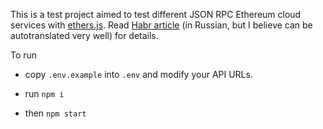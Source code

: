 This is a test project aimed to test different JSON RPC Ethereum cloud services with [ethers.js](https://github.com/ethers-io/ethers.js). Read [Habr article](https://habr.com/ru/articles/808111/) (in Russian, but I believe can be autotranslated very well) for details.

To run

- copy `.env.example` into `.env` and modify your API URLs.

- run `npm i`

- then `npm start`
